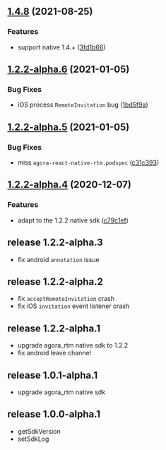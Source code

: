 ## [1.4.8](https://github.com/AgoraIO/agora-react-native-rtm/compare/v1.2.2-alpha.6...v1.4.8) (2021-08-25)


### Features

* support native 1.4.+ ([3fd1b66](https://github.com/AgoraIO/agora-react-native-rtm/commit/3fd1b66e0cdd03c5fc519315473d938e4fb658ff))

## [1.2.2-alpha.6](https://github.com/AgoraIO/agora-react-native-rtm/compare/v1.2.2-alpha.5...v1.2.2-alpha.6) (2021-01-05)


### Bug Fixes

* iOS process `RemoteInvitation` bug ([1bd5f9a](https://github.com/AgoraIO/agora-react-native-rtm/commit/1bd5f9a9a04c1b6fcf49e51509a087dd8e0b3fab))

## [1.2.2-alpha.5](https://github.com/AgoraIO/agora-react-native-rtm/compare/v1.2.2-alpha.4...v1.2.2-alpha.5) (2021-01-05)


### Bug Fixes

* miss `agora-react-native-rtm.podspec` ([c31c393](https://github.com/AgoraIO/agora-react-native-rtm/commit/c31c393fc7eaee79d904027babd341e4c0e2cf31))

## [1.2.2-alpha.4](https://github.com/AgoraIO/agora-react-native-rtm/compare/1.2.2-alpha.3...v1.2.2-alpha.4) (2020-12-07)


### Features

* adapt to the 1.2.2 native sdk ([c79c1ef](https://github.com/AgoraIO/agora-react-native-rtm/commit/c79c1ef40565728de99662e20a4dd9970c18531e))

## release 1.2.2-alpha.3
  * fix android `annotation` issue

## release 1.2.2-alpha.2
  * fix `acceptRemoteInvitation` crash
  * fix iOS `invitation` event listener crash

## release 1.2.2-alpha.1
  * upgrade agora_rtm native sdk to 1.2.2
  * fix android leave channel

## release 1.0.1-alpha.1
  * upgrade agora_rtm native sdk

## release 1.0.0-alpha.1
  + getSdkVersion
  + setSdkLog
